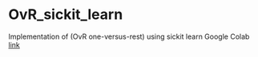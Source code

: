 # OvR_sickit_learn
Implementation of (OvR one-versus-rest) using sickit learn
Google Colab [link](https://colab.research.google.com/gist/abuelnasr0/e4b4106a81c9f8b132f846f502482c41/untitled2.ipynb?authuser=1)
